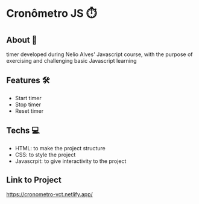 # Cronômetro JS ⏱️
## About 📕
 timer developed during Nelio Alves' Javascript course, with the purpose of exercising and challenging basic Javascript learning
## Features 🛠️
 - Start timer
 - Stop timer
 - Reset timer
## Techs 💻
 - HTML: to make the project structure
 - CSS: to style the project
 - Javascrpit: to give interactivity to the project
## Link to Project
 https://cronometro-vct.netlify.app/
